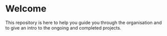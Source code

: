 # Welcome
This repository is here to help you guide you through the organisation and to give an intro to the ongoing and completed projects.
